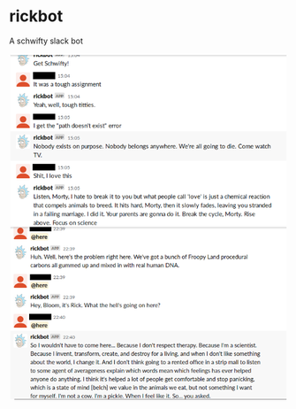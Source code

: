# rickbot
A schwifty slack bot

<p align="center">
<img src="https://github.com/emreay-/rickbot/blob/master/media/rickbot1.png" width="500"> <img src="https://github.com/emreay-/rickbot/blob/master/media/rickbot2.png" width="500"> 
</p>
